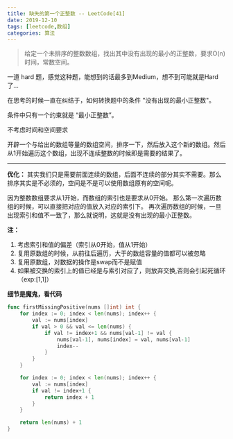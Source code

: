 ```yaml
---
title: 缺失的第一个正整数 -- LeetCode[41]
date: 2019-12-10
tags: [leetcode,数组]
categories: 算法
---
```


> 给定一个未排序的整数数组，找出其中没有出现的最小的正整数，要求O(n)时间，常数空间。

<!-- more -->

一道 hard 题，感觉这种题，能想到的话最多到Medium，想不到可能就是Hard了...

在思考的时候一直在纠结于，如何转换题中的条件 "没有出现的最小正整数"。

条件中只有一个约束就是 “最小正整数”。

不考虑时间和空间要求

开辟一个与给出的数组等量的数组空间，排序一下，然后放入这个新的数组。然后从1开始遍历这个数组，出现不连续整数的时候即是需要的结果了。

------------


**优化：**
其实我们只是需要前面连续的数组，后面不连续的部分其实不需要。那么排序其实是不必须的，空间是不是可以使用数组原有的空间呢。

因为整数数组要求从1开始，而数组的索引也是要求从0开始。
那么第一次遍历数组的时候，可以直接把对应的值放入对应的索引下。
再次遍历数组的时候，一旦出现索引和值不一致了，那么就说明，这就是没有出现的最小正整数。

**注：**
1. 考虑索引和值的偏差（索引从0开始，值从1开始）
2. 复用原数组的时候，从前往后遍历，大于的数组容量的值都可以被忽略
3. 复用原数组，对数据的操作是swap而不是赋值
4. 如果被交换的索引上的值已经是与索引对应了，则放弃交换,否则会引起死循环（exp:[1,1]）

**细节是魔鬼，看代码**
```go
func firstMissingPositive(nums []int) int {
	for index := 0; index < len(nums); index++ {
		val := nums[index]
		if val > 0 && val <= len(nums) {
			if val != index+1 && nums[val-1] != val {
				nums[val-1], nums[index] = val, nums[val-1]
				index--
			}
		}
	}

	for index := 0; index < len(nums); index++ {
		val := nums[index]
		if val != index+1 {
			return index + 1
		}
	}

	return len(nums) + 1
}
```